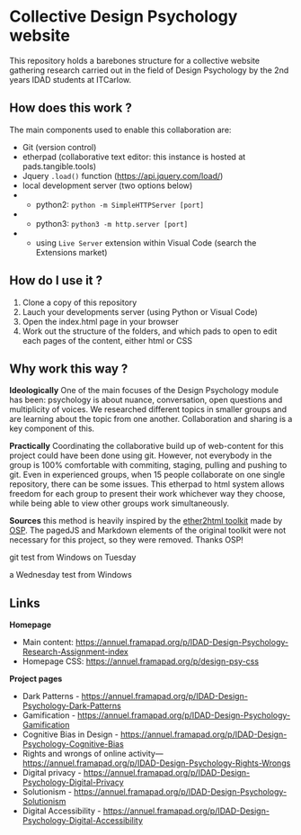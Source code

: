 # Collective Design Psychology website

This repository holds a barebones structure for a collective website gathering research carried out in the field of Design Psychology by the 2nd years IDAD students at ITCarlow.

## How does this work ?

The main components used to enable this collaboration are:

* Git (version control) 
* etherpad (collaborative text editor: this instance is hosted at pads.tangible.tools)
* Jquery `.load()` function (<https://api.jquery.com/load/>)
* local development server (two options below)
* * python2: `python -m SimpleHTTPServer [port]`
* * python3: `python3 -m http.server [port]`
* * using `Live Server` extension within Visual Code (search the Extensions market)

## How do I use it ?

1. Clone a copy of this repository
2. Lauch your developments server (using Python or Visual Code)
3. Open the index.html page in your browser
4. Work out the structure of the folders, and which pads to open to edit each pages of the content, either html or CSS

## Why work this way ?

**Ideologically** One of the main focuses of the Design Psychology module has been: psychology is about nuance, conversation, open questions and multiplicity of voices. We researched different topics in smaller groups and are learning about the topic from one another. Collaboration and sharing is a key component of this.

**Practically** Coordinating the collaborative build up of web-content for this project could have been done using git. However, not everybody in the group is 100% comfortable with commiting, staging, pulling and pushing to git. Even in experienced groups, when 15 people collaborate on one single repository, there can be some issues. This etherpad to html system allows freedom for each group to present their work whichever way they choose, while being able to view other groups work simultaneously.

**Sources** this method is heavily inspired by the [ether2html toolkit](http://osp.kitchen/tools/ether2html/) made by [OSP](https://osp.kitchen). The pagedJS and Markdown elements of the original toolkit were not necessary for this project, so they were removed. Thanks OSP! 

git test from Windows on Tuesday

a Wednesday test from Windows

## Links

**Homepage**
* Main content: https://annuel.framapad.org/p/IDAD-Design-Psychology-Research-Assignment-index
* Homepage CSS: https://annuel.framapad.org/p/design-psy-css

**Project pages**
* Dark Patterns - https://annuel.framapad.org/p/IDAD-Design-Psychology-Dark-Patterns
* Gamification - https://annuel.framapad.org/p/IDAD-Design-Psychology-Gamification
* Cognitive Bias in Design - https://annuel.framapad.org/p/IDAD-Design-Psychology-Cognitive-Bias
* Rights and wrongs of online activity— https://annuel.framapad.org/p/IDAD-Design-Psychology-Rights-Wrongs
* Digital privacy - https://annuel.framapad.org/p/IDAD-Design-Psychology-Digital-Privacy
* Solutionism - https://annuel.framapad.org/p/IDAD-Design-Psychology-Solutionism
* Digital Accessibility - https://annuel.framapad.org/p/IDAD-Design-Psychology-Digital-Accessibility